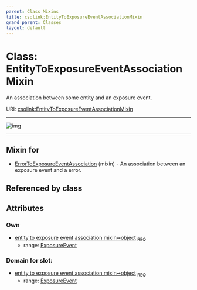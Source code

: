 ```yaml
---
parent: Class Mixins
title: csolink:EntityToExposureEventAssociationMixin
grand_parent: Classes
layout: default
---
```


# Class: EntityToExposureEventAssociationMixin


An association between some entity and an exposure event.

URI: [csolink:EntityToExposureEventAssociationMixin](https://w3id.org/csolink/vocab/EntityToExposureEventAssociationMixin)


---

![img](http://yuml.me/diagram/nofunky;dir:TB/class/[ExposureEvent],[ExposureEvent]%3Cobject%201..1-++[EntityToExposureEventAssociationMixin],[ErrorToExposureEventAssociation]uses%20-.-%3E[EntityToExposureEventAssociationMixin],[ErrorToExposureEventAssociation])

---


## Mixin for

 * [ErrorToExposureEventAssociation](ErrorToExposureEventAssociation.md) (mixin)  - An association between an exposure event and a error.

## Referenced by class


## Attributes


### Own

 * [entity to exposure event association mixin➞object](entity_to_exposure_event_association_mixin_object.md)  <sub>REQ</sub>
    * range: [ExposureEvent](ExposureEvent.md)

### Domain for slot:

 * [entity to exposure event association mixin➞object](entity_to_exposure_event_association_mixin_object.md)  <sub>REQ</sub>
    * range: [ExposureEvent](ExposureEvent.md)
